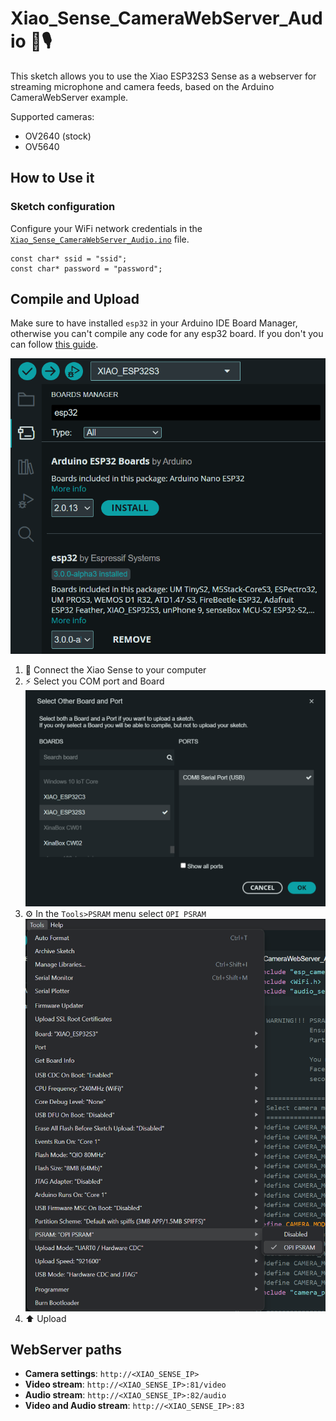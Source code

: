 # Xiao_Sense_CameraWebServer_Audio 📸🎙️

This sketch allows you to use the Xiao ESP32S3 Sense as a webserver for streaming microphone and camera feeds, based on the Arduino CameraWebServer example.

Supported cameras:

- OV2640 (stock)
- OV5640

## How to Use it

### Sketch configuration

Configure your WiFi network credentials in the [`Xiao_Sense_CameraWebServer_Audio.ino`](https://github.com/fabio-garavini/Xiao_Sense_CameraWebServer_Audio/Xiao_Sense_CameraWebServer_Audio.ino) file.

```sketch
const char* ssid = "ssid";
const char* password = "password";
```

## Compile and Upload

Make sure to have installed `esp32` in your Arduino IDE Board Manager, otherwise you can't compile any code for any esp32 board.
If you don't you can follow [this guide](https://docs.espressif.com/projects/arduino-esp32/en/latest/installing.html#installing-using-arduino-ide).

![Arduino IDE Boards Manager ESP32](docs/img/arduino_ide_board_manager_esp32.png)

1. 🔌 Connect the Xiao Sense to your computer
2. ⚡ Select you COM port and Board
    ![Board Select](docs/img/board_select.png)
3. ⚙️ In the `Tools>PSRAM` menu select `OPI PSRAM`
    ![Board Select](docs/img/enable_psram.png)
4. ⬆️ Upload

## WebServer paths

- **Camera settings**: `http://<XIAO_SENSE_IP>`
- **Video stream**: `http://<XIAO_SENSE_IP>:81/video`
- **Audio stream**: `http://<XIAO_SENSE_IP>:82/audio`
- **Video and Audio stream**: `http://<XIAO_SENSE_IP>:83`
